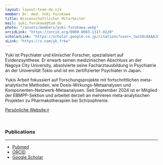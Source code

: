 ```yaml
---
layout: layout-team-de.njk
member: Dr. med. Yuki Furukawa
title: Wissenschaftlicher Mitarbeiter
mail: yuki.furukawa@tum.de
photo: "/assets/members/yuki-furukawa.webp"
orcidLink: "https://orcid.org/0000-0003-1317-0220"
scholarLink: "https://scholar.google.co.jp/citations?user=_twsS0cAAAAJ&hl=en"
xLink: "https://x.com/yk_frkw"
---
```


Yuki ist Psychiater und klinischer Forscher, spezialisiert auf Evidenzsynthese. Er erwarb seinen medizinischen Abschluss an der Nagoya City University, absolvierte seine Facharztausbildung in Psychiatrie an der Universität Tokio und ist ein zertifizierter Psychiater in Japan. 

Yukis Arbeit fokussiert auf Forschungsprojekte mit fortschrittlichen meta-analytische Methoden, wie Dosis-Wirkungs-Metaanalysen und Komponenten-Netzwerk-Metaanalysen. Seit September 2024 ist er Mitglied der EBMPP-Sektion und arbeitet derzeit an mehreren meta-analytischen Projekten zu Pharmakotherapien bei Schizophrenie.

[Persönliche Website&#x2197;](https://yukifurukawa.jp/)

<br>

### Publications
---

- [Pubmed](https://pubmed.ncbi.nlm.nih.gov/?term=furukawa+yuki&sort=date)
- [ORCID](https://orcid.org/0000-0003-1317-0220)
- [Google Scholar](https://scholar.google.co.jp/citations?user=_twsS0cAAAAJ&hl=en)
